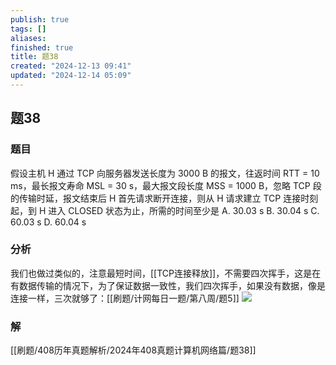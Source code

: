 ```yaml
---
publish: true
tags: []
aliases: 
finished: true
title: 题38
created: "2024-12-13 09:41"
updated: "2024-12-14 05:09"
---
```

## 题38
### 题目
假设主机 H 通过 TCP 向服务器发送长度为 3000 B 的报文，往返时间 RTT = 10 ms，最长报文寿命 MSL = 30 s，最大报文段长度 MSS = 1000 B，忽略 TCP 段的传输时延，报文结束后 H 首先请求断开连接，则从 H 请求建立 TCP 连接时刻起，到 H 进入 CLOSED 状态为止，所需的时间至少是
A. 30.03 s
B. 30.04 s
C. 60.03 s
D. 60.04 s
### 分析
我们也做过类似的，注意最短时间，[[TCP连接释放]]，不需要四次挥手，这是在有数据传输的情况下，为了保证数据一致性，我们四次挥手，如果没有数据，像是连接一样，三次就够了：[[刷题/计网每日一题/第八周/题5]]
![](https://img.hwenyi.live/202412132119872.webp)
### 解
[[刷题/408历年真题解析/2024年408真题计算机网络篇/题38]]